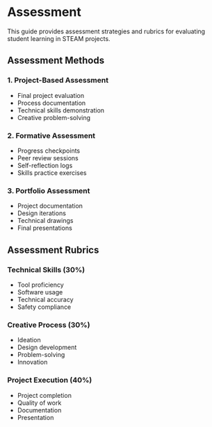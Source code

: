 # Assessment

This guide provides assessment strategies and rubrics for evaluating student learning in STEAM projects.

## Assessment Methods

### 1. Project-Based Assessment
- Final project evaluation
- Process documentation
- Technical skills demonstration
- Creative problem-solving

### 2. Formative Assessment
- Progress checkpoints
- Peer review sessions
- Self-reflection logs
- Skills practice exercises

### 3. Portfolio Assessment
- Project documentation
- Design iterations
- Technical drawings
- Final presentations

## Assessment Rubrics

### Technical Skills (30%)
- Tool proficiency
- Software usage
- Technical accuracy
- Safety compliance

### Creative Process (30%)
- Ideation
- Design development
- Problem-solving
- Innovation

### Project Execution (40%)
- Project completion
- Quality of work
- Documentation
- Presentation 